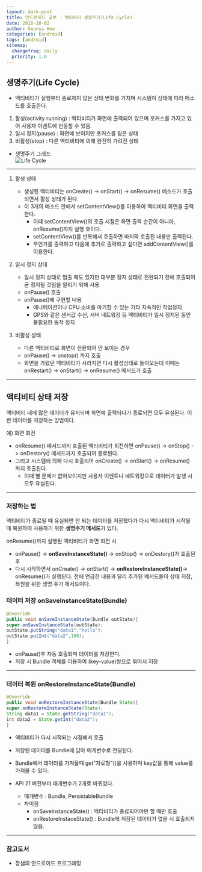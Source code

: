 ```yaml
---
layout: dark-post
title: 안드로이드 공부 - 액티비티 생명주기(Life Cycle)
date: 2018-10-02
author: Geunsu Heo
categories: [android]
tags: [android]
sitemap:
  changefraq: daily
  priority: 1.0
---
```


## 생명주기(Life Cycle)
- 액티비티가 실행부터 종료까지 많은 상태 변화를 거치며 시스템이 상태에 따라 메소드를 호출한다.
1. 활성(activity running) : 액티비티가 화면에 출력되어 있으며 포커스를 가지고 있어 사용자 이벤트에 반응할 수 있음.
2. 일시 정지(pause) : 화면에 보이지만 포커스를 잃은 상태
3. 비활성(stop) : 다른 액티비티에 의해 완전히 가려진 상태  

- 생명주기 그래프  
![Life Cycle](https://kairo96.gitbooks.io/android/content/pic2/2-4-1-1.jpg)
---

1. 활성 상태
	- 생성된 액티비티는 onCreate() -> onStart() -> onResume() 메소드가 호출되면서 활성 상태가 된다.
	- 이 3개의 메소드 안에서 setContentView()를 이용하여 액티비티 화면을 출력한다.
		- 이때 setContentView()의 호출 시점은 화면 출력 순간이 아니라, onResume()까지 실행 후이다.
		- setContentView()를 반복해서 호출하면 마지막 호출된 내용만 출력된다.
		- 무언가를 출력하고 다음에 추가로 출력하고 싶다면 addContentView()를 이용한다.

2. 일시 정지 상태
	- 일시 정지 상태로 멈출 때도 있지만 대부분 정지 상태로 전환되기 전에 호출되어 곧 정지될 것임을 알리기 위해 사용
	- onPause() 호출
	- onPause()에 구현할 내용
		- 애니메이션이나 CPU 소비를 야기할 수 있는 기타 지속적인 작업정지
		- GPS와 같은 센서값 수신, 서버 네트워킹 등 액티비티가 일시 정지된 동안 불필요한 동작 정지  

3. 비활성 상태
	- 다른 액티비티로 화면이 전환되어 안 보이는 경우
	- onPause() -> onstop() 까지 호출
	- 화면을 가렸던 액티비티가 사라지면 다시 활성상태로 돌아오는데 이때는 onRestart() -> onStart() -> onResume() 메서드가 호출  

---
## 액티비티 상태 저장
액티비티 내에 많은 데이터가 유지되며 화면에 출력되다가 종료되면 모두 유실된다. 이런 데이터를 저장하는 방법이다.

예) 화면 회전
- onResume() 메서드까지 호출된 액티비티가 회전하면 onPause() -> onStop() -> onDestory() 메서드까지 호출되어 종료된다.
- 그리고 시스템에 의해 다시 호출되어 onCreate() -> onStart() -> onResume() 까지 호출된다.
	- 이때 별 문제가 없어보이지만 사용자 이벤트나 네트워킹으로 데이터가 발생 시 모두 유실된다.

---
### 저장하는 법
액티비티가 종료될 때 유실되면 안 되는 데이터를 저장했다가 다시 액티비티가 시작될 때 복원하여 사용하기 위한 **생명주기 메서드**가 있다.

onResume()까지 실행된 액티비티가 화면 회전 시
- onPause() -> **onSaveInstanceState()** -> onStop() -> onDestory()가 호출된 후
- 다시 시작하면서 onCreate() -> onStart() -> **onRestoreInstanceState()**-> onResume()가 실행된다.
전에 언급한 내용과 달리 추가된 메서드들이 상태 저장, 복원을 위한 생명 주기 메서드이다.

### 데이터 저장 onSaveInstanceState(Bundle)
```java
@Override  
public void onSaveInstanceState(Bundle outState){  
super.onSaveInstanceState(outState);  
outState.putString("data1","hello");  
outState.putInt("data2",100);  
}  
```
- onPause()후 자동 호출되며 데이터를 저장한다.
- 저장 시 Bundle 객체를 이용하여 (key-value)쌍으로 묶어서 저장

---
### 데이터 복원 onRestoreInstanceState(Bundle)
```java
@Override
public void onRestoreInstanceState(Bundle State){
super.onRestoreInstanceState(State);
String data1 = State.getString("data1");
int data2 = State.getInt("data2");
}
```
- 액티비티가 다시 시작되는 시점에서 호출
- 저장된 데이터를 Bundle에 담아 매개변수로 전달된다.
- Bundle에서 데이터를 가져올때 get"자료형"()을 사용하며 key값을 통해 value를 가져올 수 있다.

- API 21 버전부터 매개변수가 2개로 바뀌었다.
	- 매개변수 : Bundle, PersistableBundle
	- 차이점
		- onSaveInstanceState() : 액티비티가 종료되어야만 할 때만 호출
		- onRestoreInstaceState() : Bundle에 저장된 데이터가 없을 시 호출되지 않음.

---
### 참고도서
- 깡샘의 안드로이드 프로그래밍
